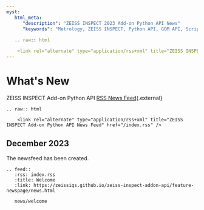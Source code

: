 ```yaml
---
myst:
   html_meta:
      "description": "ZEISS INSPECT 2023 Add-on Python API News"
      "keywords": "Metrology, ZEISS INSPECT, Python API, GOM API, Scripting, Add-ons, How-tos, Examples, Specification, Documentation, News, Newsfeed, RSS"
      
   .. raw:: html

    <link rel="alternate" type="application/rss+xml" title="ZEISS INSPECT Add-on Python API News Feed" href="/index.rss" />
--- 
```


# What's New

ZEISS INSPECT Add-on Python API [RSS News Feed](index.rss){.external}

```{eval-rst}
.. raw:: html

    <link rel="alternate" type="application/rss+xml" title="ZEISS INSPECT Add-on Python API News Feed" href="/index.rss" />
```

## December 2023

The newsfeed has been created.

```{eval-rst}
.. feed::
   :rss: index.rss
   :title: Welcome
   :link: https://zeissiqs.github.io/zeiss-inspect-addon-api/feature-newspage/news.html

   news/welcome
```
